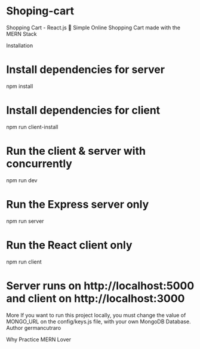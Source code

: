 # Shoping-cart
Shopping Cart - React.js
💸 Simple Online Shopping Cart made with the MERN Stack

Installation
# Install dependencies for server
npm install

# Install dependencies for client
npm run client-install

# Run the client & server with concurrently
npm run dev

# Run the Express server only
npm run server

# Run the React client only
npm run client

# Server runs on http://localhost:5000 and client on http://localhost:3000
More
If you want to run this project locally, you must change the value of MONGO_URL on the config/keys.js file, with your own MongoDB Database.
Author
germancutraro

Why
Practice
MERN Lover
